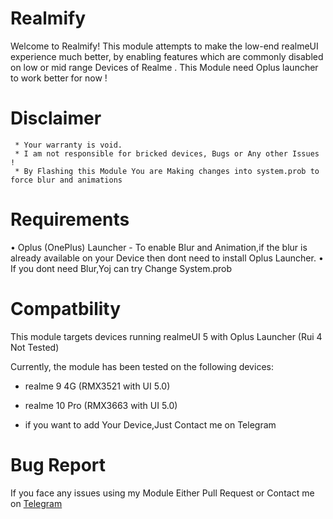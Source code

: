 # Realmify 

Welcome to Realmify! This module attempts to make the low-end realmeUI experience much better, by enabling features which are commonly disabled on low or mid range Devices of Realme . This Module need Oplus launcher to work better for now !

# Disclaimer 
```
 * Your warranty is void.
 * I am not responsible for bricked devices, Bugs or Any other Issues !
 * By Flashing this Module You are Making changes into system.prob to force blur and animations
```

# Requirements

• Oplus (OnePlus) Launcher - To enable Blur and Animation,if the blur is already available on your Device then dont need to install Oplus Launcher.
• If you dont need Blur,Yoj can try Change System.prob 

# Compatbility
This module targets devices running realmeUI 5 with Oplus Launcher (Rui 4 Not Tested)

Currently, the module has been tested on the following devices:
- realme 9 4G (RMX3521 with UI 5.0)
- realme 10 Pro (RMX3663 with UI 5.0)

- if you want to add Your Device,Just Contact me on Telegram

# Bug Report
If you face any issues using my Module Either Pull Request or Contact me on [Telegram](https://telegram.me/KartrexOfficial) 
